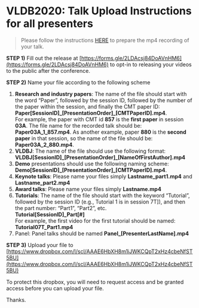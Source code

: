 # VLDB2020: Talk Upload Instructions for all presenters

> Please follow the instructions [HERE](https://vldb2020.org/guide-presenter.html) to prepare the mp4 recording of your talk.

**STEP 1)** Fill out the release at [https://forms.gle/2LDAcsj84DoAVnHM6](https://forms.gle/2LDAcsj84DoAVnHM6) to opt-in to releasing your videos to the public after the conference.

**STEP 2)** Name your file according to the following scheme

1. **Research and industry papers**: The name of the file should start with the word “Paper”, followed by the session ID, followed by the number of the paper within the session, and finally the CMT paper ID:<br> **Paper[SessionID]\_[PresentationOrder]\_[CMTPaperID].mp4**. <br> For example, the paper with CMT id **857** is the **first paper** in session **03A**. The file name for the recorded talk should be: **Paper03A_1_857.mp4**. As another example, paper **880** is the **second paper** in that session, so the name of the file should be: **Paper03A_2_880.mp4**.
1. **VLDBJ**: The name of the file should use the following format:<br>**VLDBJ[SessionID]\_[PresentationOrder]\_[NameOfFirstAuthor].mp4**
1. **Demo** presentations should use the following naming scheme: <br>**Demo[SessionID]\_[PresentationOrder]\_[CMTPaperID].mp4**.
1. **Keynote talks**: Please name your files simply **Lastname_part1.mp4** and **Lastname_part2.mp4**
1. **Award talks**: Please name your files simply **Lastname.mp4**
1. **Tutorials**: The name of the file should start with the keyword “Tutorial”, followed by the session ID (e.g., Tutorial 1 is in session 7T]), and then the part number: “Part1”, “Part2”, etc.<br> **Tutorial[SessionID]\_Part[#]**<br> For example, the first video for the first tutorial should be named:<br>**Tutorial07T_Part1.mp4**
1. Panel: Panel talks should be named **Panel\_[PresenterLastName].mp4**

**STEP 3)** Upload your file to [https://www.dropbox.com/l/scl/AAAE6HbXH8m1iJWKCQpT2xHz4cbeNfST5BU](https://www.dropbox.com/l/scl/AAAE6HbXH8m1iJWKCQpT2xHz4cbeNfST5BU)

To protect this dropbox, you will need to request access and be granted access before you can upload your file.


Thanks.